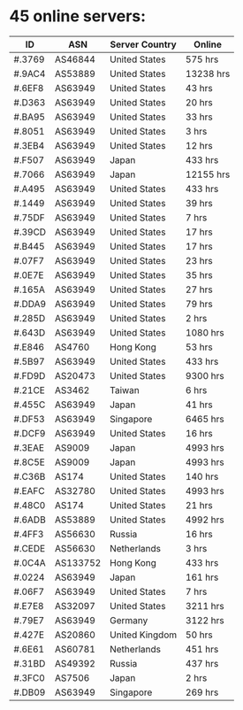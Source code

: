 # 45 online servers:

| ID | ASN | Server Country | Online |
| ------ | ------ | ------ | ------ |
| #.3769 | AS46844 | United States | 575 hrs |
| #.9AC4 | AS53889 | United States | 13238 hrs |
| #.6EF8 | AS63949 | United States | 43 hrs |
| #.D363 | AS63949 | United States | 20 hrs |
| #.BA95 | AS63949 | United States | 33 hrs |
| #.8051 | AS63949 | United States | 3 hrs |
| #.3EB4 | AS63949 | United States | 12 hrs |
| #.F507 | AS63949 | Japan | 433 hrs |
| #.7066 | AS63949 | Japan | 12155 hrs |
| #.A495 | AS63949 | United States | 433 hrs |
| #.1449 | AS63949 | United States | 39 hrs |
| #.75DF | AS63949 | United States | 7 hrs |
| #.39CD | AS63949 | United States | 17 hrs |
| #.B445 | AS63949 | United States | 17 hrs |
| #.07F7 | AS63949 | United States | 23 hrs |
| #.0E7E | AS63949 | United States | 35 hrs |
| #.165A | AS63949 | United States | 27 hrs |
| #.DDA9 | AS63949 | United States | 79 hrs |
| #.285D | AS63949 | United States | 2 hrs |
| #.643D | AS63949 | United States | 1080 hrs |
| #.E846 | AS4760 | Hong Kong | 53 hrs |
| #.5B97 | AS63949 | United States | 433 hrs |
| #.FD9D | AS20473 | United States | 9300 hrs |
| #.21CE | AS3462 | Taiwan | 6 hrs |
| #.455C | AS63949 | Japan | 41 hrs |
| #.DF53 | AS63949 | Singapore | 6465 hrs |
| #.DCF9 | AS63949 | United States | 16 hrs |
| #.3EAE | AS9009 | Japan | 4993 hrs |
| #.8C5E | AS9009 | Japan | 4993 hrs |
| #.C36B | AS174 | United States | 140 hrs |
| #.EAFC | AS32780 | United States | 4993 hrs |
| #.48C0 | AS174 | United States | 21 hrs |
| #.6ADB | AS53889 | United States | 4992 hrs |
| #.4FF3 | AS56630 | Russia | 16 hrs |
| #.CEDE | AS56630 | Netherlands | 3 hrs |
| #.0C4A | AS133752 | Hong Kong | 433 hrs |
| #.0224 | AS63949 | Japan | 161 hrs |
| #.06F7 | AS63949 | United States | 7 hrs |
| #.E7E8 | AS32097 | United States | 3211 hrs |
| #.79E7 | AS63949 | Germany | 3122 hrs |
| #.427E | AS20860 | United Kingdom | 50 hrs |
| #.6E61 | AS60781 | Netherlands | 451 hrs |
| #.31BD | AS49392 | Russia | 437 hrs |
| #.3FC0 | AS7506 | Japan | 2 hrs |
| #.DB09 | AS63949 | Singapore | 269 hrs |

